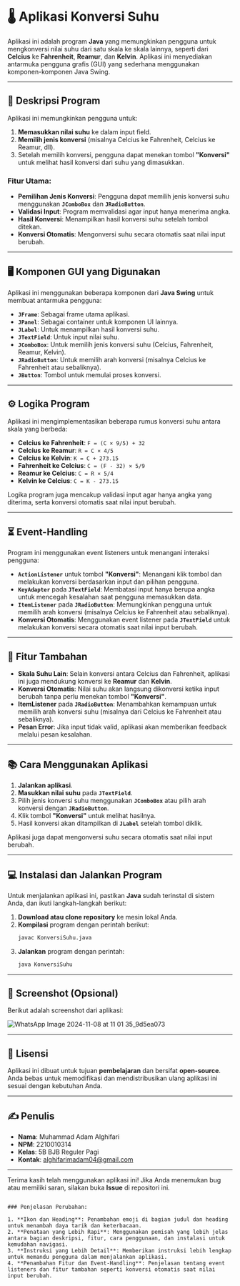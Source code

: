 # 🌡️ Aplikasi Konversi Suhu

Aplikasi ini adalah program **Java** yang memungkinkan pengguna untuk mengkonversi nilai suhu dari satu skala ke skala lainnya, seperti dari **Celcius** ke **Fahrenheit**, **Reamur**, dan **Kelvin**. Aplikasi ini menyediakan antarmuka pengguna grafis (GUI) yang sederhana menggunakan komponen-komponen Java Swing.

---

## 📝 Deskripsi Program

Aplikasi ini memungkinkan pengguna untuk:
1. **Memasukkan nilai suhu** ke dalam input field.
2. **Memilih jenis konversi** (misalnya Celcius ke Fahrenheit, Celcius ke Reamur, dll).
3. Setelah memilih konversi, pengguna dapat menekan tombol **"Konversi"** untuk melihat hasil konversi dari suhu yang dimasukkan.

### Fitur Utama:
- **Pemilihan Jenis Konversi**: Pengguna dapat memilih jenis konversi suhu menggunakan **`JComboBox`** dan **`JRadioButton`**.
- **Validasi Input**: Program memvalidasi agar input hanya menerima angka.
- **Hasil Konversi**: Menampilkan hasil konversi suhu setelah tombol ditekan.
- **Konversi Otomatis**: Mengonversi suhu secara otomatis saat nilai input berubah.

---

## 🖥️ Komponen GUI yang Digunakan

Aplikasi ini menggunakan beberapa komponen dari **Java Swing** untuk membuat antarmuka pengguna:
- **`JFrame`**: Sebagai frame utama aplikasi.
- **`JPanel`**: Sebagai container untuk komponen UI lainnya.
- **`JLabel`**: Untuk menampilkan hasil konversi suhu.
- **`JTextField`**: Untuk input nilai suhu.
- **`JComboBox`**: Untuk memilih jenis konversi suhu (Celcius, Fahrenheit, Reamur, Kelvin).
- **`JRadioButton`**: Untuk memilih arah konversi (misalnya Celcius ke Fahrenheit atau sebaliknya).
- **`JButton`**: Tombol untuk memulai proses konversi.

---

## ⚙️ Logika Program

Aplikasi ini mengimplementasikan beberapa rumus konversi suhu antara skala yang berbeda:
- **Celcius ke Fahrenheit**: `F = (C × 9/5) + 32`
- **Celcius ke Reamur**: `R = C × 4/5`
- **Celcius ke Kelvin**: `K = C + 273.15`
- **Fahrenheit ke Celcius**: `C = (F - 32) × 5/9`
- **Reamur ke Celcius**: `C = R × 5/4`
- **Kelvin ke Celcius**: `C = K - 273.15`

Logika program juga mencakup validasi input agar hanya angka yang diterima, serta konversi otomatis saat nilai input berubah.

---

## ⏳ Event-Handling

Program ini menggunakan event listeners untuk menangani interaksi pengguna:
- **`ActionListener`** untuk tombol **"Konversi"**: Menangani klik tombol dan melakukan konversi berdasarkan input dan pilihan pengguna.
- **`KeyAdapter`** pada **`JTextField`**: Membatasi input hanya berupa angka untuk mencegah kesalahan saat pengguna memasukkan data.
- **`ItemListener`** pada **`JRadioButton`**: Memungkinkan pengguna untuk memilih arah konversi (misalnya Celcius ke Fahrenheit atau sebaliknya).
- **Konversi Otomatis**: Menggunakan event listener pada **`JTextField`** untuk melakukan konversi secara otomatis saat nilai input berubah.

---

## 🚀 Fitur Tambahan

- **Skala Suhu Lain**: Selain konversi antara Celcius dan Fahrenheit, aplikasi ini juga mendukung konversi ke **Reamur** dan **Kelvin**.
- **Konversi Otomatis**: Nilai suhu akan langsung dikonversi ketika input berubah tanpa perlu menekan tombol **"Konversi"**.
- **ItemListener** pada **`JRadioButton`**: Menambahkan kemampuan untuk memilih arah konversi suhu (misalnya dari Celcius ke Fahrenheit atau sebaliknya).
- **Pesan Error**: Jika input tidak valid, aplikasi akan memberikan feedback melalui pesan kesalahan.

---

## 📚 Cara Menggunakan Aplikasi

1. **Jalankan aplikasi**.
2. **Masukkan nilai suhu** pada **`JTextField`**.
3. Pilih jenis konversi suhu menggunakan **`JComboBox`** atau pilih arah konversi dengan **`JRadioButton`**.
4. Klik tombol **"Konversi"** untuk melihat hasilnya.
5. Hasil konversi akan ditampilkan di **`JLabel`** setelah tombol diklik.

Aplikasi juga dapat mengonversi suhu secara otomatis saat nilai input berubah.

---

## 💻 Instalasi dan Jalankan Program

Untuk menjalankan aplikasi ini, pastikan **Java** sudah terinstal di sistem Anda, dan ikuti langkah-langkah berikut:

1. **Download atau clone repository** ke mesin lokal Anda.
2. **Kompilasi** program dengan perintah berikut:
   ```bash
   javac KonversiSuhu.java
   ```
3. **Jalankan** program dengan perintah:
   ```bash
   java KonversiSuhu
   ```

---

## 📸 Screenshot (Opsional)

Berikut adalah screenshot dari aplikasi:

![WhatsApp Image 2024-11-08 at 11 01 35_9d5ea073](https://github.com/user-attachments/assets/e8820896-f605-4bc0-ae44-3263420adc7b)


---

## 📜 Lisensi

Aplikasi ini dibuat untuk tujuan **pembelajaran** dan bersifat **open-source**. Anda bebas untuk memodifikasi dan mendistribusikan ulang aplikasi ini sesuai dengan kebutuhan Anda.

---

## ✍️ Penulis

- **Nama**: Muhammad Adam Alghifari
- **NPM**: 2210010314
- **Kelas**: 5B BJB Reguler Pagi
- **Kontak**: [alghifarimadam04@gmail.com](mailto:alghifarimadam04@gmail.com)

---

Terima kasih telah menggunakan aplikasi ini! Jika Anda menemukan bug atau memiliki saran, silakan buka **Issue** di repositori ini.

```

### Penjelasan Perubahan:

1. **Ikon dan Heading**: Penambahan emoji di bagian judul dan heading untuk menambah daya tarik dan keterbacaan.
2. **Penataan yang Lebih Rapi**: Menggunakan pemisah yang lebih jelas antara bagian deskripsi, fitur, cara penggunaan, dan instalasi untuk kemudahan navigasi.
3. **Instruksi yang Lebih Detail**: Memberikan instruksi lebih lengkap untuk memandu pengguna dalam menjalankan aplikasi.
4. **Penambahan Fitur dan Event-Handling**: Penjelasan tentang event listeners dan fitur tambahan seperti konversi otomatis saat nilai input berubah.
